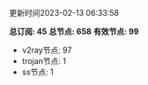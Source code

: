 更新时间2023-02-13 06:33:58

**总订阅: 45**
**总节点: 658**
**有效节点: 99**
- v2ray节点: 97
- trojan节点: 1
- ss节点: 1
